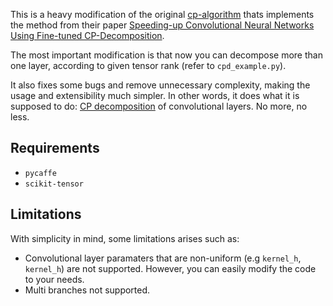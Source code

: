 This is a heavy modification of the original [cp-algorithm](https://github.com/vadim-v-lebedev/cp-decomposition) thats implements the method from their paper [Speeding-up Convolutional Neural Networks Using Fine-tuned CP-Decomposition](https://arxiv.org/pdf/1412.6553.pdf).

The most important modification is that now you can decompose more than one layer, according to given tensor rank (refer to  	`cpd_example.py`).

It also fixes some bugs and remove unnecessary complexity, making the usage and extensibility much simpler. In other words, it does what it is supposed to do: [CP decomposition](https://en.wikipedia.org/wiki/Tensor_rank_decomposition) of convolutional layers. No more, no less.

## Requirements

- `pycaffe`
- `scikit-tensor`

## Limitations

With simplicity in mind, some limitations arises such as:

- Convolutional layer paramaters that are non-uniform (e.g `kernel_h`, `kernel_h`) are not supported. However, you can easily modify the code to your needs.
- Multi branches not supported.
